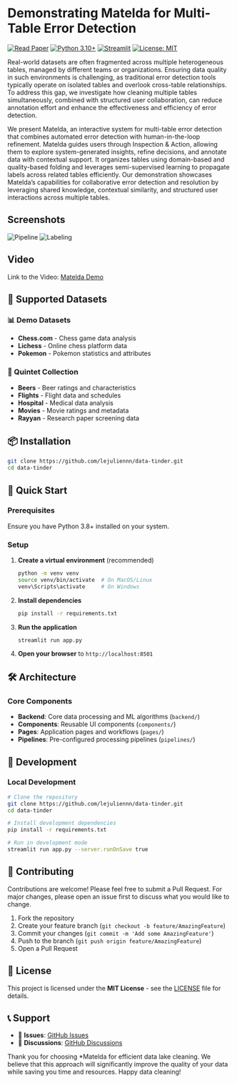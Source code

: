 # Demonstrating Matelda for Multi-Table Error Detection

[![Read Paper](https://img.shields.io/badge/📄%20Read%20Paper-OpenProceedings-blue)](https://www.openproceedings.org/2025/conf/edbt/paper-98.pdf)
[![Python 3.10+](https://img.shields.io/badge/python-3.8+-blue.svg)](https://www.python.org/downloads/)
[![Streamlit](https://img.shields.io/badge/streamlit-1.0+-red.svg)](https://streamlit.io)
[![License: MIT](https://img.shields.io/badge/License-MIT-yellow.svg)](https://opensource.org/licenses/MIT)

Real-world datasets are often fragmented across multiple heterogeneous tables, managed by different teams or organizations. Ensuring data quality in such environments is challenging, as traditional error detection tools typically operate on isolated tables and overlook cross-table relationships. To address this gap, we investigate how cleaning multiple tables simultaneously, combined with structured user collaboration, can reduce annotation effort and enhance the effectiveness and efficiency of error detection.

We present Matelda, an interactive system for multi-table error detection that combines automated error detection with human-in-the-loop refinement. Matelda guides users through Inspection \& Action, allowing them to explore system-generated insights, refine decisions, and annotate data with contextual support. It organizes tables using domain-based and quality-based folding and leverages semi-supervised learning to propagate labels across related tables efficiently. Our demonstration showcases Matelda’s capabilities for collaborative error detection and resolution by leveraging shared knowledge, contextual similarity, and structured user interactions across multiple tables.

## Screenshots 

![Pipeline](screenshots/pipeline-git.png)
![Labeling](screenshots/labeling-git.png)

## Video

Link to the Video: [Matelda Demo](videos/Matelda-Demo.mp4)

## 🎯 Supported Datasets

### 📊 Demo Datasets
- **Chess.com** - Chess game data analysis
- **Lichess** - Online chess platform data
- **Pokemon** - Pokemon statistics and attributes

### 🏢 Quintet Collection
- **Beers** - Beer ratings and characteristics
- **Flights** - Flight data and schedules
- **Hospital** - Medical data analysis
- **Movies** - Movie ratings and metadata
- **Rayyan** - Research paper screening data

## 📦 Installation

```bash
git clone https://github.com/lejuliennn/data-tinder.git
cd data-tinder
```

## 🚀 Quick Start

### Prerequisites

Ensure you have Python 3.8+ installed on your system.

### Setup

1. **Create a virtual environment** (recommended)
   ```bash
   python -m venv venv
   source venv/bin/activate  # On MacOS/Linux
   venv\Scripts\activate     # On Windows
   ```

2. **Install dependencies**
   ```bash
   pip install -r requirements.txt
   ```

3. **Run the application**
   ```bash
   streamlit run app.py
   ```

4. **Open your browser** to `http://localhost:8501`

## 🛠️ Architecture

### Core Components

- **Backend**: Core data processing and ML algorithms (`backend/`)
- **Components**: Reusable UI components (`components/`)
- **Pages**: Application pages and workflows (`pages/`)
- **Pipelines**: Pre-configured processing pipelines (`pipelines/`)

## 🧪 Development

### Local Development

```bash
# Clone the repository
git clone https://github.com/lejuliennn/data-tinder.git
cd data-tinder

# Install development dependencies
pip install -r requirements.txt

# Run in development mode
streamlit run app.py --server.runOnSave true
```

## 🤝 Contributing

Contributions are welcome! Please feel free to submit a Pull Request. For major changes, please open an issue first to discuss what you would like to change.

1. Fork the repository
2. Create your feature branch (`git checkout -b feature/AmazingFeature`)
3. Commit your changes (`git commit -m 'Add some AmazingFeature'`)
4. Push to the branch (`git push origin feature/AmazingFeature`)
5. Open a Pull Request

## 📄 License

This project is licensed under the **MIT License** - see the [LICENSE](LICENSE) file for details.

## 📞 Support

- 🐛 **Issues**: [GitHub Issues](https://github.com/lejuliennn/data-tinder/issues)
- 💬 **Discussions**: [GitHub Discussions](https://github.com/lejuliennn/data-tinder/discussions)

Thank you for choosing *Matelda for efficient data lake cleaning. We believe that this approach will significantly improve the quality of your data while saving you time and resources. Happy data cleaning!
